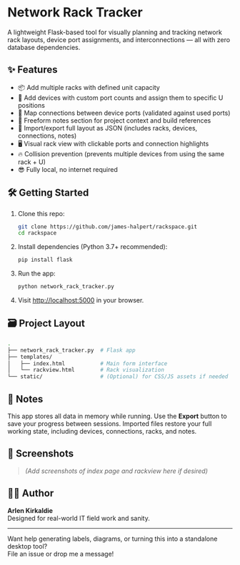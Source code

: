 # Network Rack Tracker

A lightweight Flask-based tool for visually planning and tracking network rack layouts, device port assignments, and interconnections — all with zero database dependencies.

## ✨ Features

- 📦 Add multiple racks with defined unit capacity
- 🔌 Add devices with custom port counts and assign them to specific U positions
- 🔗 Map connections between device ports (validated against used ports)
- 🧠 Freeform notes section for project context and build references
- 📄 Import/export full layout as JSON (includes racks, devices, connections, notes)
- 🖥 Visual rack view with clickable ports and connection highlights
- 🔥 Collision prevention (prevents multiple devices from using the same rack + U)
- 😎 Fully local, no internet required

## 🛠 Getting Started

1. Clone this repo:
   ```bash
   git clone https://github.com/james-halpert/rackspace.git
   cd rackspace
   ```

2. Install dependencies (Python 3.7+ recommended):
   ```bash
   pip install flask
   ```

3. Run the app:
   ```bash
   python network_rack_tracker.py
   ```

4. Visit [http://localhost:5000](http://localhost:5000) in your browser.

## 🗃 Project Layout

```bash
.
├── network_rack_tracker.py  # Flask app
├── templates/
│   ├── index.html           # Main form interface
│   └── rackview.html        # Rack visualization
└── static/                  # (Optional) for CSS/JS assets if needed
```

## 🔐 Notes

This app stores all data in memory while running. Use the **Export** button to save your progress between sessions. Imported files restore your full working state, including devices, connections, racks, and notes.

## 📸 Screenshots

> *(Add screenshots of index page and rackview here if desired)*

## 🧑‍💻 Author

**Arlen Kirkaldie**  
Designed for real-world IT field work and sanity.

---

Want help generating labels, diagrams, or turning this into a standalone desktop tool?  
File an issue or drop me a message!
